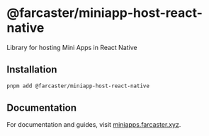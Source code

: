 # @farcaster/miniapp-host-react-native

Library for hosting Mini Apps in React Native

## Installation

```bash
pnpm add @farcaster/miniapp-host-react-native
```

## Documentation

For documentation and guides, visit [miniapps.farcaster.xyz](https://miniapps.farcaster.xyz).


